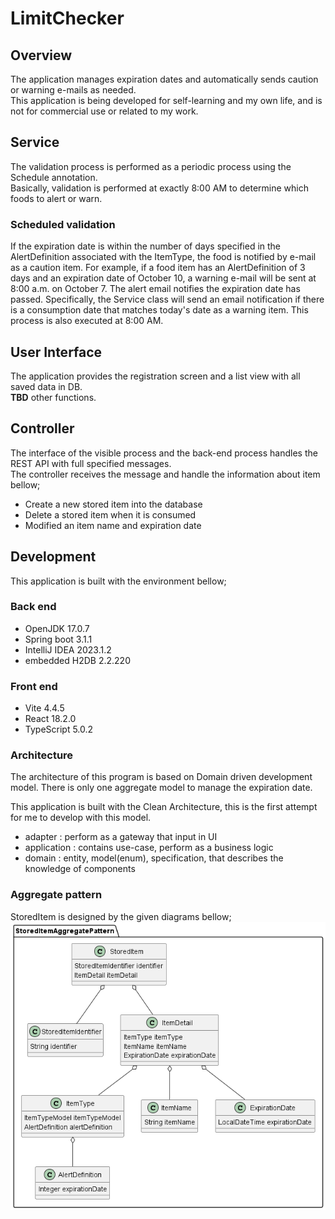 # LimitChecker
## Overview
The application manages expiration dates and automatically sends caution or warning e-mails as needed.  
This application is being developed for self-learning and my own life, and is not for commercial use or related to my work.

## Service
The validation process is performed as a periodic process using the Schedule annotation.  
Basically, validation is performed at exactly 8:00 AM to determine which foods to alert or warn.   

### Scheduled validation
If the expiration date is within the number of days specified in the AlertDefinition associated with the ItemType, the food is notified by e-mail as a caution item. For example, if a food item has an AlertDefinition of 3 days and an expiration date of October 10, a warning e-mail will be sent at 8:00 a.m. on October 7.
The alert email notifies the expiration date has passed. Specifically, the Service class will send an email notification if there is a consumption date that matches today's date as a warning item. This process is also executed at 8:00 AM.

## User Interface
The application provides the registration screen and a list view with all saved data in DB.  
**TBD** other functions.

## Controller
The interface of the visible process and the back-end process handles the REST API with full specified messages.  
The controller receives the message and handle the information about item bellow;  
- Create a new stored item into the database
- Delete a stored item when it is consumed
- Modified an item name and expiration date

## Development
This application is built with the environment bellow;
### Back end
- OpenJDK 17.0.7
- Spring boot 3.1.1
- IntelliJ IDEA 2023.1.2
- embedded H2DB 2.2.220

### Front end
- Vite 4.4.5 
- React 18.2.0
- TypeScript 5.0.2

### Architecture
The architecture of this program is based on Domain driven development model.
There is only one aggregate model to manage the expiration date.  

This application is built with the Clean Architecture, this is the first attempt for me to develop with this model.
- adapter : perform as a gateway that input in UI
- application : contains use-case, perform as a business logic 
- domain : entity, model(enum), specification, that describes the knowledge of components


### Aggregate pattern
StoredItem is designed by the given diagrams bellow;
![](./doc/images/storedItem.png)  
